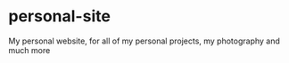 # personal-site
 My personal website, for all of my personal projects, my photography and much more
